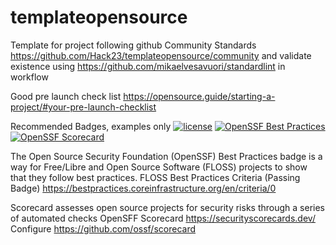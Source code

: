 # templateopensource
Template for project following github Community Standards https://github.com/Hack23/templateopensource/community and validate existence using https://github.com/mikaelvesavuori/standardlint in workflow

Good pre launch check list https://opensource.guide/starting-a-project/#your-pre-launch-checklist

Recommended Badges, examples only 
[![license](https://img.shields.io/github/license/Hack23/templateopensource.svg)]([https://github.com/Hack23/templateopensource](https://github.com/Hack23/templateopensource)/raw/master/LICENSE.md)
[![OpenSSF Best Practices](https://bestpractices.coreinfrastructure.org/projects/4545/badge)](https://bestpractices.coreinfrastructure.org/projects/4545)
[![OpenSSF Scorecard](https://api.securityscorecards.dev/projects/github.com/Hack23/templateopensource/badge)](https://api.securityscorecards.dev/projects/github.com/Hack23/templateopensource)


The Open Source Security Foundation (OpenSSF) Best Practices badge is a way for Free/Libre and Open Source Software (FLOSS) projects to show that they follow best practices. 
FLOSS Best Practices Criteria (Passing Badge) https://bestpractices.coreinfrastructure.org/en/criteria/0


Scorecard assesses open source projects for security risks through a series of automated checks
OpenSFF Scorecard https://securityscorecards.dev/
Configure  https://github.com/ossf/scorecard
